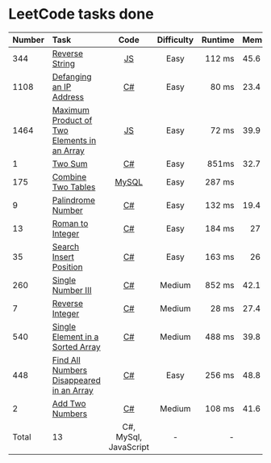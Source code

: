 # LeetCode tasks done
Number | Task | Code | Difficulty | Runtime | Memory
:---   | :--- | :---:| :--:       | ---:    | ---:
344| [Reverse String](https://leetcode.com/problems/reverse-string/) | [JS](\code\Reverse_String.js) | Easy | 112 ms | 45.6 MB
1108| [Defanging an IP Address](https://leetcode.com/problems/defanging-an-ip-address/) | [C#](\code\Defanging_an_IP_Address.cs) | Easy | 80 ms | 23.4 MB
1464| [Maximum Product of Two Elements in an Array](https://leetcode.com/problems/maximum-product-of-two-elements-in-an-array/) | [JS](\code\Maximum_Product_of_Two_Elements_in_an_Array.js) | Easy | 72 ms | 39.9 MB
1| [Two Sum](https://leetcode.com/problems/two-sum/) | [C#](\code\two_sum.cs) | Easy | 851ms | 32.7 MB
175| [Combine Two Tables](https://leetcode.com/problems/combine-two-tables/) |  [MySQL](\code\combine_two_tables.sql)| Easy | 287 ms | 0 B
9| [Palindrome Number](https://leetcode.com/problems/palindrome-number/) | [C#](\code\palindrome_number.cs) | Easy | 132 ms | 19.4 MB
13| [Roman to Integer](https://leetcode.com/problems/roman-to-integer/) | [C#](\code\roman_to_integer.cs) | Easy | 184 ms | 27 MB
35| [Search Insert Position](https://leetcode.com/problems/search-insert-position/) | [C#](\code\search_insert_position.cs) | Easy | 163 ms | 26 MB
260| [Single Number III](https://leetcode.com/problems/single-number-iii/) | [C#](\code\Single_Number_III.cs) | Medium | 852 ms | 42.1 MB
7| [Reverse Integer](https://leetcode.com/problems/reverse-integer/) | [C#](\code\Reverse_Integer.cs) | Medium | 28 ms | 27.4 MB
540| [Single Element in a Sorted Array](https://leetcode.com/problems/single-element-in-a-sorted-array/) | [C#](\code\Single_Element_in_a_Sorted_Array.cs) | Medium | 488 ms | 39.8 MB
448| [Find All Numbers Disappeared in an Array](https://leetcode.com/problems/find-all-numbers-disappeared-in-an-array/) | [C#](\code\Single_Element_in_a_Sorted_Array.cs) | Easy | 256 ms | 48.8 MB
2| [Add Two Numbers](https://leetcode.com/problems/add-two-numbers/) | [C#](\code\Add_Two_Numbers.cs) | Medium | 108 ms | 41.6 MB
Total| 13 | C#, MySql, JavaScript | - | - | -
